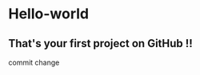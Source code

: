 # Hello-world
That's your first project on GitHub !!
-----------------------------------------------
commit change
